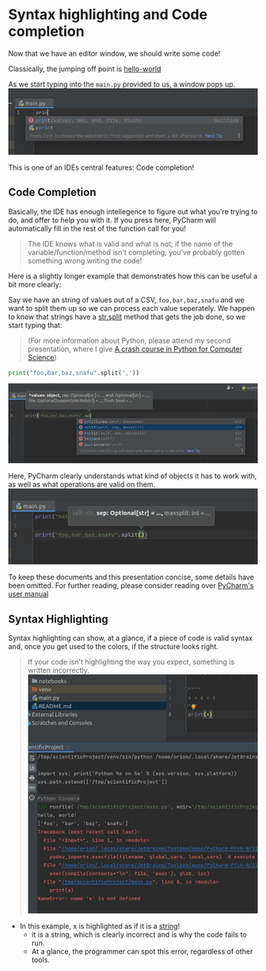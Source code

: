 # Syntax highlighting and Code completion

Now that we have an editor window, we should write some code!

Classically, the jumping off point is [hello-world](../python/hello_world.md)

As we start typing into the `main.py` provided to us, a window pops up.
![print_completion.png](print_completion.png)

This is one of an IDEs central features: Code completion!

## Code Completion

Basically, the IDE has enough intellegence to figure out what you're trying to do, and offer to help
you with it. If you press <tab> here, PyCharm will automatically fill in the rest of the function call
for you!

> The IDE knows what is valid and what is not; if the name of the variable/function/method isn't completing; you've probably gotten something wrong writing the code!

Here is a slightly longer example that demonstrates how this can be useful a bit more clearly:

Say we have an string of values out of a CSV, `foo,bar,baz,snafu` and we want to split them up so we
can process each value seperately. We happen to know that strings have
a [str.split](https://docs.python.org/3/library/stdtypes.html#str.split) method that gets the job done,
so we start typing that:

> (For more information about Python, please attend my second presentation, where I give [A crash course in Python for Computer Science]())

```python
print("foo,bar,baz,snafu".split(','))
```

![completion_str_split.png](completion_str_split.png)

Here, PyCharm clearly understands what kind of objects it has to work with, as well as what operations
are valid on them.
![str_completion_post_split.png](str_completion_post_split.png)

To keep these documents and this presentation concise, some details have been omitted. For further
reading, please consider reading
over [PyCharm's user manual](https://www.jetbrains.com/help/pycharm/using-code-editor.html)

## Syntax Highlighting

Syntax highlighting can show, at a glance, if a piece of code is valid syntax and, once you get used to
the colors, if the structure looks right.

> If your code isn't highlighting the way you expect, something is written incorrectly.
![syntax_highlighting_error_example.png](syntax_highlighting_error_example.png)
- In this example, x is highlighted as if it is a [string](../python/comments.md#string-literals)!
    - it is a string, which is clearly incorrect and is why the code fails to run.
    - At a glance, the programmer can spot this error, regardless of other tools.
